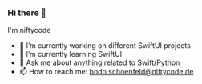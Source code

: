 ### Hi there 👋
I'm niftycode

- 🔭 I’m currently working on different SwiftUI projects
- 🌱 I’m currently learning SwiftUI
- 💬 Ask me about anything related to Swift/Python
- 📫 How to reach me: bodo.schoenfeld@niftycode.de

